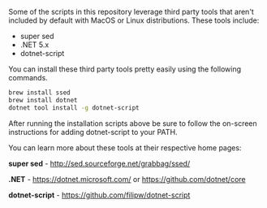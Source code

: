 Some of the scripts in this repository leverage third party tools that aren't included by default with MacOS or Linux distributions. These tools include:
* super sed
* .NET 5.x
* dotnet-script

You can install these third party tools pretty easily using the following commands.

```bash
brew install ssed
brew install dotnet
dotnet tool install -g dotnet-script
```

After running the installation scripts above be sure to follow the on-screen instructions for adding dotnet-script to your PATH.

You can learn more about these tools at their respective home pages:

**super sed** - http://sed.sourceforge.net/grabbag/ssed/

**.NET** - https://dotnet.microsoft.com/ or https://github.com/dotnet/core

**dotnet-script** - https://github.com/filipw/dotnet-script